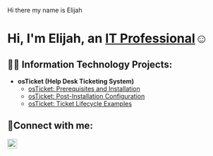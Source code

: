 Hi there my name is Elijah
<h1>Hi, I'm Elijah, an <a href="https://linkedin.com/in/elijah-s-7721372a2/">IT Professional</a>☺</h1>

<h2>👨‍💻 Information Technology Projects:</h2>

- <b>osTicket (Help Desk Ticketing System)</b>
  - [osTicket: Prerequisites and Installation](https://github.com/elijahstrozier/osticket-prereqs)
  - [osTicket: Post-Installation Configuration](https://github.com/elijahstrozier/post-install-config)
  - [osTicket: Ticket Lifecycle Examples](https://github.com/elijahstrozier/ticket-lifecycle)

  
<h2>🤳Connect with me:</h2>

[<img align="left" alt="Josh | LinkedIn" width="22px" src="https://cdn.jsdelivr.net/npm/simple-icons@v3/icons/linkedin.svg" />][linkedin]


[linkedin]: https://linkedin.com/in/elijah-s-7721372a2/
